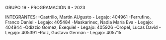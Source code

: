 GRUPO 19 - PROGRAMACIÓN II - 2023

INTEGRANTES:
-Castrillo, Martín AUgusto - Legajo: 404961
-Ferrufino, Franco Daniel - Legajo: 405484
-Maskarinec, Nadia María Eva - Legajo: 404944
-Odizzio Gomez, Exequiel - Legajo: 405926
-Oropel, Lucas David - Legajo: 405391
-Ruiz, Gustavo Germán - Legajo: 405715
